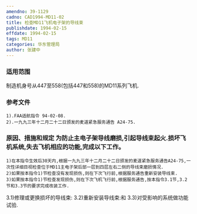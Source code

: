 ```yaml
---
amendno: 39-1129
cadno: CAD1994-MD11-02
title: 检查MD11飞机电子架的导线束
publishdate: 1994-02-15
effdate: 1994-02-15
tags: MD11
categories: 华东管理局
author: 张建中
---
```


### 适用范围 
制造机身号从447至558(包括447和558)的MD11系列飞机.

<!--more-->
### 参考文件
    1).FAA适航指令 94-02-08. 
    2).一九九三年十二月二十二日颁发的麦道紧急服务通告 A24-75. 

### 原因、措施和规定     为防止主电子架导线磨损,引起导线束起火.损坏飞机系统,失去飞机相应的功能,完成以下工作。 
    1)在本指令生效后30天内,根据一九九三年十二月二十二日颁发的麦道紧急服务通告A24-75,一次性详细目视检查位于MD11主电子架后部一层到四层左右二侧的导线束磨损情况. 
    2)如果按本指令1)节检查没有发现损伤,则在下次飞行前,根据服务通告重新安装导线束. 
    3)如果按本指令1)节检查发现损伤,则在下次飞机飞行前,根据服务通告,按本指令3.1节,3.2节和3.3节的要求完成改装工作. 
3.1)修理或更换损坏的导线束: 
    3.2)重新安装导线束:和 
3.3)对受影响的系统做功能试验.

         
